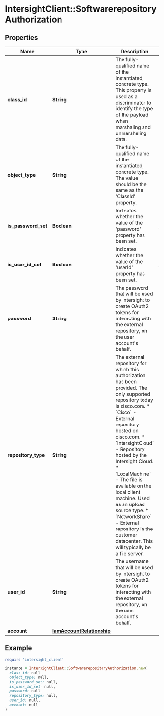 # IntersightClient::SoftwarerepositoryAuthorization

## Properties

| Name | Type | Description | Notes |
| ---- | ---- | ----------- | ----- |
| **class_id** | **String** | The fully-qualified name of the instantiated, concrete type. This property is used as a discriminator to identify the type of the payload when marshaling and unmarshaling data. | [default to &#39;softwarerepository.Authorization&#39;] |
| **object_type** | **String** | The fully-qualified name of the instantiated, concrete type. The value should be the same as the &#39;ClassId&#39; property. | [default to &#39;softwarerepository.Authorization&#39;] |
| **is_password_set** | **Boolean** | Indicates whether the value of the &#39;password&#39; property has been set. | [optional][readonly][default to false] |
| **is_user_id_set** | **Boolean** | Indicates whether the value of the &#39;userId&#39; property has been set. | [optional][readonly][default to false] |
| **password** | **String** | The password that will be used by Intersight to create OAuth2 tokens for interacting with the external repository, on the user account&#39;s behalf. | [optional] |
| **repository_type** | **String** | The external repository for which this authorization has been provided. The only supported repository today is cisco.com. * &#x60;Cisco&#x60; - External repository hosted on cisco.com. * &#x60;IntersightCloud&#x60; - Repository hosted by the Intersight Cloud. * &#x60;LocalMachine&#x60; - The file is available on the local client machine. Used as an upload source type. * &#x60;NetworkShare&#x60; - External repository in the customer datacenter. This will typically be a file server. | [optional][default to &#39;Cisco&#39;] |
| **user_id** | **String** | The username that will be used by Intersight to create OAuth2 tokens for interacting with the external repository, on the user account&#39;s behalf. | [optional] |
| **account** | [**IamAccountRelationship**](IamAccountRelationship.md) |  | [optional] |

## Example

```ruby
require 'intersight_client'

instance = IntersightClient::SoftwarerepositoryAuthorization.new(
  class_id: null,
  object_type: null,
  is_password_set: null,
  is_user_id_set: null,
  password: null,
  repository_type: null,
  user_id: null,
  account: null
)
```

